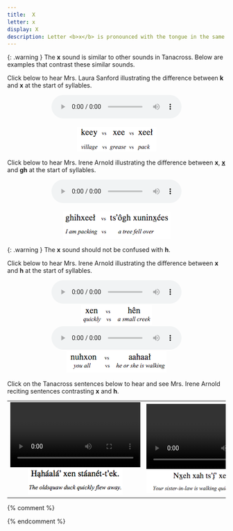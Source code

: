 ```yaml
---
title:  X
letter: x
display: X
description: Letter <b>x</b> is pronounced with the tongue in the same part of the mouth as for <b>k</b>, except that air is permitted to flow between the back of the tongue and the roof of the mouth, giving the sound a distinctive &quot;raspy&quot; quality. While this sound does not occur in English, it is common to many other European languages, occurring for example as the last sound in German  'Bach' or Scottish 'loch'.
---
```



 

{: .warning }
The <b>x</b> sound is similar to other sounds in Tanacross. Below are examples that contrast these similar sounds.

Click below to hear Mrs. Laura Sanford illustrating the difference between <b>k</b> and 
<b>x</b> at the start of syllables.


<center>
<audio controls src="/assets/audio/k_x_comps_LS.mp3" type="audio/mpeg">Your browser does not support the audio element.</audio><br/><br/>
<img src="/assets/gif/k_x_comp.gif" border="0">
</center>


Click below to hear Mrs. Irene Arnold illustrating the difference between <b>x</b>, <b><u>x</u></b> and <b>gh</b> at the start of syllables.


<center>
<audio controls src="/assets/audio/x_x_under.mp3" type="audio/mpeg">Your browser does not support the audio element.</audio></br><br/>
<img src="/assets/gif/x_x_under_comp.gif" border="0">
</center>

{: .warning }
The <b>x</b> sound should not be confused with <b>h</b>. 

Click below to hear Mrs. Irene Arnold illustrating the difference between <b>x</b> and <b>h</b> at the start of syllables.

<center>
<audio controls src="/assets/audio/x_h_comp.mp3" type="audio/mpeg">Your browser does not support the audio element.</audio><br/>
<img src="/assets/gif/x_h_comp.gif" border="0"/>
</center>

<center>
<audio controls src="/assets/audio/x_h_med_comp.mp3" type="audio/mpeg">Your browser does not support the audio element.</audio><br/>
<img src="/assets/gif/x_h_med_comp.gif" border="0"/>
</center>

Click on the Tanacross sentences below to hear and see Mrs. Irene Arnold reciting sentences contrasting <b>x</b> and <b>h</b>.
			
<table>
<tr>
<td align="center"><video controls src="{{ site.vidpath }}x_h_sent1.mp4">Your browser does not support video.</video><br/><img src="/assets/gif/x_h_sent1.gif"/></td>
<td align="center"><video controls src="{{ site.vidpath }}x_h_sent2.mp4">Your browser does not support video.</video><br/><img src="/assets/gif/x_h_sent2.gif"/></td>
</tr>
</table>

{% comment %}
<!--
<tr>
<td align="center"><video controls src ="../velar_comp/xne1ekqetth.html','tnc_video','height=340,width=400')"><img src="/assets/gif/xne1ekqetth.gif" border="0"></a>
</td>
<td align="center" class="gloss">it (weather) is cold</span></td>
</tr>
<tr>
<td align="center"><a href="javascript:popup('x_text/xte1t_tenh.html','tnc_video','height=340,width=400')"><img src="/assets/gif/xte1t_tenh.gif" border="0"></a>
</td>
<td align="center" class="gloss">it's starting to freeze</span></td>
<td align="center"><a href="javascript:popup('x_text/xghihha1q.html','tnc_video','height=340,width=400')"><img src="/assets/gif/xghihha1q.gif" border="0"></a>
</td>
<td align="center" class="gloss">I spoke</span></td>
</tr> 
-->
{% endcomment %}
